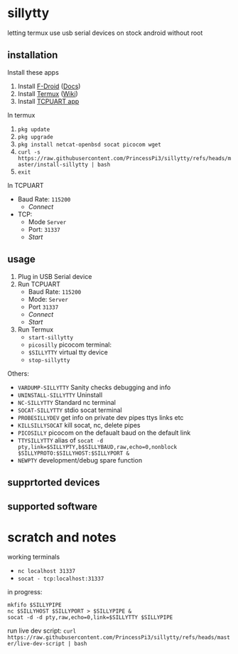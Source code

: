 # sillytty
letting termux use usb serial devices on stock android without root

## installation
Install these apps
1. Install [F-Droid](https://f-droid.org/en/) ([Docs](https://f-droid.org/en/docs/))
2. Install [Termux](https://f-droid.org/en/packages/com.termux/) ([Wiki](https://wiki.termux.com/wiki/Main_Page))
3. Install [TCPUART app](https://play.google.com/store/apps/details?id=com.hardcodedjoy.tcpuart)

In termux
1. `pkg update`
2. `pkg upgrade`
3. `pkg install netcat-openbsd socat picocom wget`
4. `curl -s https://raw.githubusercontent.com/PrincessPi3/sillytty/refs/heads/master/install-sillytty | bash`
5. `exit`

In TCPUART
* Baud Rate: `115200`  
    * _Connect_  
* TCP:   
    * Mode `Server`  
    * Port: `31337`  
    * _Start_

## usage
1. Plug in USB Serial device
2. Run TCPUART
    * Baud Rate: `115200` 
    * Mode: `Server`
    * Port `31337`
    * _Connect_
    * _Start_
3. Run Termux
    * `start-sillytty`
    * `picosilly` picocom terminal: 
    * `$SILLYTTY` virtual tty device 
    * `stop-sillytty`

Others:
* `VARDUMP-SILLYTTY` Sanity checks debugging and info 
* `UNINSTALL-SILLYTTY` Uninstall 
* `NC-SILLYTTY` Standard nc terminal  
* `SOCAT-SILLYTTY` stdio socat terminal 
* `PROBESILLYDEV` get info on private dev pipes ttys links etc 
* `KILLSILLYSOCAT` kill socat, nc, delete pipes 
* `PICOSILLY` picocom on the defaualt baud on the default link 
* `TTYSILLYTTY` alias of `socat -d pty,link=$SILLYPTY,b$SILLYBAUD,raw,echo=0,nonblock $SILLYPROTO:$SILLYHOST:$SILLYPORT &`
* `NEWPTY` development/debug spare function

## supprtorted devices
## supported software

# scratch and notes
working terminals
* `nc localhost 31337`
* `socat - tcp:localhost:31337`

in progress:
```
mkfifo $SILLYPIPE
nc $SILLYHOST $SILLYPORT > $SILLYPIPE &
socat -d -d pty,raw,echo=0,link=$SILLYTTY $SILLYPIPE
```

run live dev script: `curl https://raw.githubusercontent.com/PrincessPi3/sillytty/refs/heads/master/live-dev-script | bash`